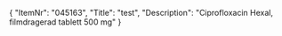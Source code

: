 {
  "ItemNr": "045163",
  "Title": "test",
  "Description": "Ciprofloxacin Hexal, filmdragerad tablett 500 mg"
}